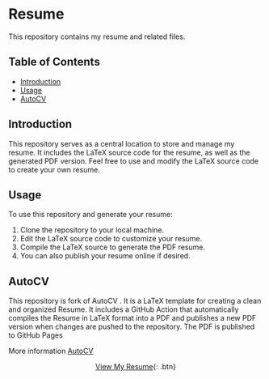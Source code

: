 # Resume

This repository contains my resume and related files.


## Table of Contents

- [Introduction](#introduction)
- [Usage](#usage)
- [AutoCV](#autocv)

## Introduction

This repository serves as a central location to store and manage my resume. It includes the LaTeX source code for the resume, as well as the generated PDF version. Feel free to use and modify the LaTeX source code to create your own resume.

## Usage

To use this repository and generate your resume:

1. Clone the repository to your local machine.
2. Edit the LaTeX source code to customize your resume.
3. Compile the LaTeX source to generate the PDF resume.
4. You can also publish your resume online if desired.

## AutoCV

This repository is fork of  AutoCV . It is a LaTeX template for creating a clean and organized Resume. It includes a GitHub Action that automatically compiles the Resume in LaTeX format into a PDF and publishes a new PDF version when changes are pushed to the repository. The PDF is published to GitHub Pages

More information [AutoCV](https://github.com/jitinnair1/autoCV)


<center>

[View My Resume](http://suvanbanerjee.github.io/Resume){: .btn}

</center>